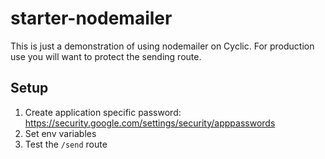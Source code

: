 # starter-nodemailer

This is just a demonstration of using nodemailer on Cyclic. For production use you will want to protect the sending route.

## Setup

1. Create application specific password: https://security.google.com/settings/security/apppasswords
1. Set env variables
1. Test the `/send` route
